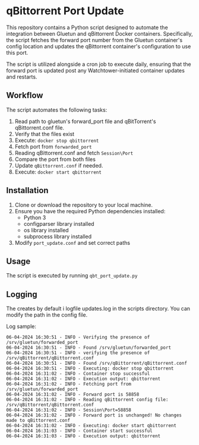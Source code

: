 # qBittorrent Port Update

This repository contains a Python script designed to automate the integration between Gluetun and qBittorrent Docker containers. Specifically, the script fetches the forward port number from the Gluetun container's config location and updates the qBittorrent container's configuration to use this port.

The script is utilized alongside a cron job to execute daily, ensuring that the forward port is updated post any Watchtower-initiated container updates and restarts.

## Workflow
The script automates the following tasks:

1. Read path to gluetun's forward_port file and qBitTorrent's qBittorrent.conf file.
2. Verify that the files exist
3. Execute: `docker stop qbittorrent`
4. Fetch port from `forwarded_port`
5. Reading qBittorrent.conf and fetch `Session\Port`
6. Compare the port from both files
7. Update `qBittorrent.conf` if needed.
8. Execute: `docker start qbittorrent`


## Installation

1. Clone or download the repository to your local machine.
2. Ensure you have the required Python dependencies installed:
    - Python 3 
    - configparser library installed 
    - os library installed 
    - subprocess library installed
3. Modify `port_update.conf` and set correct paths


## Usage 
The script is executed by running `qbt_port_update.py`

## Logging
The creates by default i logfile updates.log in the scripts directory. You can modify the path in the config file. 

Log sample: 
```
06-04-2024 16:30:51 - INFO - Verifying the presence of /srv/gluetun/forwarded_port
06-04-2024 16:30:51 - INFO - Found /srv/gluetun/forwarded_port
06-04-2024 16:30:51 - INFO - verifying the presence of /srv/qBittorrent/qBittorrent.conf
06-04-2024 16:30:51 - INFO - Found /srv/qBittorrent/qBittorrent.conf
06-04-2024 16:30:51 - INFO - Executing: docker stop qbittorrent
06-04-2024 16:31:02 - INFO - Container stop successful
06-04-2024 16:31:02 - INFO - Execution output: qbittorrent
06-04-2024 16:31:02 - INFO - Fetching port from /srv/gluetun/forwarded_port
06-04-2024 16:31:02 - INFO - Forward port is 58858
06-04-2024 16:31:02 - INFO - Reading qBittorrent config file: /srv/qBittorrent/qBittorrent.conf
06-04-2024 16:31:02 - INFO - Session\Port=58858
06-04-2024 16:31:02 - INFO - Forward port is unchanged! No changes made to qBittorrent.conf
06-04-2024 16:31:02 - INFO - Executing: docker start qbittorrent
06-04-2024 16:31:03 - INFO - Container start successful
06-04-2024 16:31:03 - INFO - Execution output: qbittorrent
```
